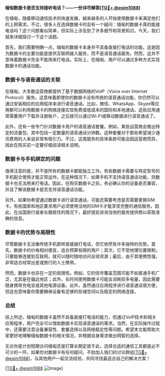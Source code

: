 **缅甸数据卡是否支持接听电话？——一份详尽解答[[TG💪+ @esim1088](https://t.me/s/esim1088)]**

在缅甸，随着移动通信技术的快速发展，越来越多的人开始使用数据卡来满足他们的上网需求。不过，很多人在选择数据卡时会有一个疑问：缅甸的数据卡真的能接电话吗？这个问题看似简单，但实际上涉及到了许多细节和背景知识。今天，我们就来详细探讨一下这个话题。

首先，我们需要明确一点，缅甸的数据卡本身并不具备直接打电话的功能。这是因为数据卡的主要功能是提供互联网接入服务，而不是语音通话服务。然而，这并不意味着数据卡完全不能用来打电话。实际上，在缅甸，用户可以通过多种方式实现数据卡的通话功能。

### 数据卡与语音通话的关联

在缅甸，大多数运营商都提供了基于数据网络的VoIP（Voice over Internet Protocol）服务。这意味着即使你的数据卡没有传统的语音通话功能，你仍然可以通过安装相应的应用程序来进行语音通话。比如，微信、WhatsApp、Skype等应用都可以利用数据卡的网络连接实现免费或低成本的国际和本地通话。这些应用通常需要用户下载并注册账户，之后就可以通过Wi-Fi或移动数据进行语音通话了。

此外，还有一些专门针对数据卡用户的语音通话套餐。例如，某些运营商会推出特定的流量包，其中包括一定数量的语音通话分钟数。这种套餐对于那些希望减少通讯费用的人来说非常有吸引力。不过，这类服务的具体条款可能会因运营商而异，因此在购买前一定要仔细阅读相关说明。

### 数据卡与手机绑定的问题

值得注意的是，并不是所有的数据卡都能独立工作。有些数据卡需要与特定型号的手机配合使用才能正常运作。在这种情况下，如果手机不支持语音通话功能，则数据卡也无法用来打电话。因此，在购买数据卡之前，务必确认你的设备是否兼容，并且了解该数据卡是否支持语音通话功能。

另外，如果你希望通过数据卡进行语音通话，可能还需要考虑是否需要更换SIM卡。有些国家和地区要求用户必须使用当地的SIM卡才能享受完整的通信服务。因此，在出国旅行或者长期居住的情况下，最好提前咨询当地的服务提供商以获取准确的信息。

### 数据卡的优势与局限性

尽管数据卡无法像传统手机那样直接拨打电话，但它依然有许多独特的优势。首先，数据卡的价格相对便宜，适合预算有限的用户；其次，它不受地理位置限制，只要能够连接到互联网，就可以随时随地访问全球资源；最后，由于其便携性强，非常适合经常出差或旅行的人士携带。

然而，数据卡也存在一定的局限性。例如，它的信号覆盖范围可能不如普通手机广泛，尤其是在偏远地区；此外，长时间使用数据卡可能会消耗较多电量，因此需要随身携带充电宝或其他电源设备。此外，虽然通过应用程序进行语音通话很方便，但这也意味着你需要确保设备有足够的存储空间以及稳定的网络连接。

### 总结

综上所述，缅甸的数据卡虽然不具备直接打电话的能力，但通过VoIP技术和相关应用程序，用户完全可以借助数据卡实现语音通话的需求。当然，在实际操作过程中，还需要注意设备兼容性、套餐选择以及网络稳定性等问题。希望本文能帮助大家更好地理解缅甸数据卡的相关情况，并根据自身需求做出明智的选择。

无论你是计划短期访问缅甸还是打算长期定居于此，选择合适的通信工具都是必不可少的一环。如果你对数据卡有任何疑问，不妨加入我们的讨论群组[[TG💪+ @esim1088](https://t.me/s/esim1088)]，与其他用户一起交流经验，共同寻找最适合自己的解决方案！

[[TG💪+ @esim1088](https://t.me/s/esim1088) ![Image](https://i.postimg.cc/4NQfJmqS/Snipaste-2025-05-13-00-14-12.png)]